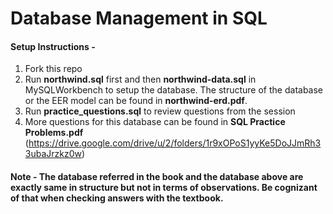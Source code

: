 # Database Management in SQL

#### Setup Instructions - 

1. Fork this repo
2. Run __northwind.sql__ first and then __northwind-data.sql__ in MySQLWorkbench to setup the database. The structure of the database or the EER model can be found in __northwind-erd.pdf__.
3. Run __practice_questions.sql__ to review questions from the session
4. More questions for this database can be found in __SQL Practice Problems.pdf__ (https://drive.google.com/drive/u/2/folders/1r9xOPoS1yyKe5DoJJmRh33ubaJrzkz0w) 

#### Note - The database referred in the book and the database above are exactly same in structure but not in terms of observations. Be cognizant of that when checking answers with the textbook. 
